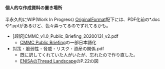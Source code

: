 #### 個人的な作成資料の置き場所

半永久的にWIP(Work In Progress)
[OriginalFormat](./OriginalFormat/)配下には、PDF化前の*.docや*.pptがあるけど、色々弄ってるのでずれてるかも。

- [超訳]CMMC_v1.0_Public_Briefing_20200131_v2.pdf
  - [CMMC Public Briefing](https://www.acq.osd.mil/cmmc/draft.html)の一部日本語化
- 対策・脆弱性・脅威・リスク・資産の関係.pdf
  - 既に訳してくれていた人がいたが、忘れたので作り直した。
  - [ENISAのThread Landscape](https://www.enisa.europa.eu/publications/enisa-threat-landscape-report-2017)のP.22の図
